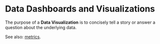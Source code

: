 # Data Dashboards and Visualizations

The purpose of a **Data Visualization** is to concisely tell a story or answer a question about the underlying data.

See also: [metrics](/notes/metrics.md).
